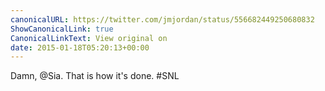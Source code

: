```yaml
---
canonicalURL: https://twitter.com/jmjordan/status/556682449250680832
ShowCanonicalLink: true
CanonicalLinkText: View original on
date: 2015-01-18T05:20:13+00:00
---
```

Damn, @Sia. That is how it's done. #SNL